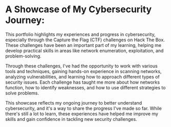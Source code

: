 # A Showcase of My Cybersecurity Journey:
This portfolio highlights my experiences and progress in cybersecurity, especially through the Capture the Flag (CTF) challenges on Hack The Box. These challenges have been an important part of my learning, helping me develop practical skills in areas like network enumeration, exploitation, and problem-solving.

Through these challenges, I've had the opportunity to work with various tools and techniques, gaining hands-on experience in scanning networks, analyzing vulnerabilities, and learning how to approach different types of security issues. Each challenge has taught me more about how networks function, how to identify weaknesses, and how to use different strategies to solve problems.

This showcase reflects my ongoing journey to better understand cybersecurity, and it's a way to share the progress I've made so far. While there's still a lot to learn, these experiences have helped me improve my skills and gain confidence in tackling new security challenges.


